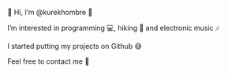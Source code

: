 👋 Hi, I’m @kurekhombre 👋

I’m interested in programming 💻, hiking 🐾 and electronic music 🎶

I started putting my projects on Github 😅 

Feel free to contact me 📨

